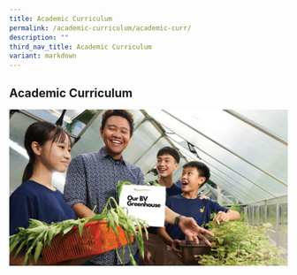 ```yaml
---
title: Academic Curriculum
permalink: /academic-curriculum/academic-curr/
description: ""
third_nav_title: Academic Curriculum
variant: markdown
---
```

## Academic Curriculum

![](/images/Our_Curriculum___L4A.jpeg)